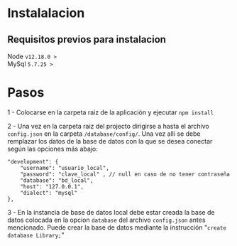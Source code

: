 # Instalalacion

## Requisitos previos para instalacion

Node `v12.18.0 >`  
MySql `5.7.25 >`

# Pasos

1 - Colocarse en la carpeta raiz de la aplicación y ejecutar `npm install`

2 - Una vez en la carpeta raiz del projecto dirigirse a hasta el archivo `config.json` en la carpeta `/database/config/`.
Una vez alli se debe remplazar los datos de la base de datos con la que se desea conectar según las opciones más abajo:

```
"development": {
    "username": "usuario_local",
    "password": "clave_local" , // null en caso de no tener contraseña
    "database": "bd_local",
    "host": "127.0.0.1",
    "dialect": "mysql"
},
```

3 - En la instancia de base de datos local debe estar creada la base de datos colocada en la opcion ```database``` del archivo `config.json` antes mencionado.
Puede crear la base de datos mediante la instrucción "`create database Library;`"